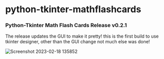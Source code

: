 # python-tkinter-mathflashcards
### **Python-Tkinter Math Flash Cards Release v0.2.1**

The release updates the GUI to make it pretty! this is the first build to use tkinter designer, other than the GUI change not much else was done!


![Screenshot 2023-02-18 135852](https://user-images.githubusercontent.com/101545981/219887265-263160f8-051d-4afe-b70c-26057a64cc49.png)

